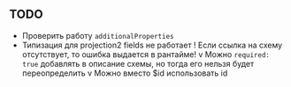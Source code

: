 ## TODO
- Проверить работу `additionalProperties`
- Типизация для projection2 fields не работает
! Если ссылка на схему отсутствует, то ошибка выдается в рантайме!
v Можно `required: true` добавлять в описание схемы, но тогда его нельзя будет переопределить
v Можно вместо $id использовать id